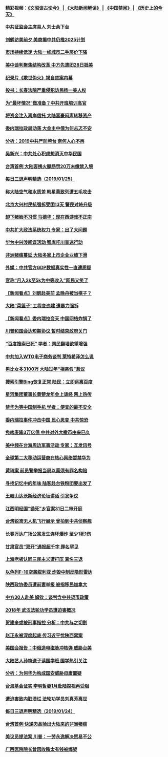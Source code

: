#### 精彩视频：[《文昭谈古论今》](https://github.com/gfw-breaker/wenzhao/blob/master/README.md?t=01260930) | [《大陆新闻解读》](https://github.com/gfw-breaker/ntdtv-comedy/blob/master/README.md?t=01260930) | [《中国禁闻》](https://github.com/gfw-breaker/ntdtv-news/blob/master/README.md?t=01260930) | [《历史上的今天》](https://github.com/gfw-breaker/today-in-history/blob/master/README.md?t=01260930) 

#### [中共证监会主席易人 刘士余下台](../pages/nsc413/n11003728.md?t=01260930) 

#### [刘鹤访美前夕 美商揭中共仍推2025计划](../pages/nsc413/n11003676.md?t=01260930) 

#### [市场持续低迷 大陆一线城市二手房价下降](../pages/nsc413/n11003324.md?t=01260930) 

#### [美中谈判聚焦结构改革 中方先遣团28日抵美](../pages/nsc413/n11003280.md?t=01260930) 

#### [纪录片《欺世伪火》揭自焚案内幕](../pages/nsc413/n11002664.md?t=01260930) 

#### [投书：长春法院严重侵犯访民杨一美人权](../pages/nsc413/n11003423.md?t=01260930) 

#### [为“最坏情况”做准备？中共开班培训高官](../pages/nsc413/n11003319.md?t=01260930) 

#### [将资金注入离岸信托 大陆富豪闷声转移资产](../pages/nsc413/n11003041.md?t=01260930) 

#### [委内瑞拉政局动荡 大金主中俄为何忐忑不安](../pages/nsc413/n11002551.md?t=01260930) 

#### [分析：2019中共严防垮台 奈何人心不再](../pages/nsc413/n10995206.md?t=01260930) 

#### [吴新兴：中共处心积虑想消灭中华民国](../pages/nsc413/n11003257.md?t=01260930) 

#### [台湾首例 大陆客携火腿肠罚20万未缴禁入境](../pages/nsc413/n11003188.md?t=01260930) 

#### [每日三退声明精选（2019/01/25）](../pages/nsc413/n11003242.md?t=01260930) 


#### [称大陆空气和水质差 韩星黄致列遭五毛攻击](../pages/nsc413/n11002240.md?t=01260930) 

#### [北京大兴村民抗强拆受困13天 警民对峙升级](../pages/nsc413/n11002890.md?t=01260930) 

#### [卸下猪脸不习惯 马德华：现在西游戏不正宗](../pages/nsc413/n11002467.md?t=01260930) 

#### [中共扩大政法系统权力 专家：出了大问题](../pages/nsc413/n11002894.md?t=01260930) 

#### [华为中兴涉间谍活动 智库吁川普速行动](../pages/nsc413/n11002224.md?t=01260930) 

#### [非洲猪瘟蔓延 大陆多家上市企业业绩下滑](../pages/nsc413/n10999993.md?t=01260930) 

#### [外媒：中共官方GDP数据真实性一直遭质疑](../pages/nsc413/n11002693.md?t=01260930) 

#### [官称“月入2k至5k为中等收入”网民又笑了](../pages/nsc413/n11002665.md?t=01260930) 

#### [【新闻看点】刘鹤赴美前 孟晚舟被当棋子？](../pages/nsc413/n11002303.md?t=01260930) 

#### [大陆“菜篮子”工程变违建 遭暴力强拆](../pages/nsc413/n11002594.md?t=01260930) 

#### [【新闻看点】委内瑞拉变天 中国网络炸锅了](../pages/nsc413/n11002302.md?t=01260930) 

#### [川普和国会达短期协议 暂时结束政府关门](../pages/nsc413/n11002604.md?t=01260930) 

#### [“百度搜索已死” 学者：网民翻墙欲望增强](../pages/nsc413/n11002524.md?t=01260930) 

#### [中共加入WTO电子商务谈判 莱特希泽怎么说](../pages/nsc413/n11002384.md?t=01260930) 

#### [男比女多3100万 大陆过年“相亲假”惹议](../pages/nsc413/n11002115.md?t=01260930) 

#### [搜索引擎Bing恢复正常 陆民：立即远离百度](../pages/nsc413/n11002305.md?t=01260930) 

#### [星河集团董事长黄楚龙年会上诵经 网上热传](../pages/nsc413/n11002253.md?t=01260930) 

#### [禁华为等中国制手机 学者：便宜的最不安全](../pages/nsc413/n11000760.md?t=01260930) 

#### [委内瑞拉事件冲击中国 民心思变 中共惊恐](../pages/nsc413/n11002075.md?t=01260930) 


#### [免喀麦隆3万亿债 中共对外大撒币由来已久](../pages/nsc413/n10999233.md?t=01260930) 

#### [美中频在台海周边军事活动 专家：互发讯号](../pages/nsc413/n11001737.md?t=01260930) 

#### [全球第二大移动运营商在核心网络暂禁华为](../pages/nsc413/n11001905.md?t=01260930) 

#### [黄琦案 前员警举报当局以莫须有罪名构陷](../pages/nsc413/n11002018.md?t=01260930) 

#### [寻找记忆中的年味 陆客赴台铁粉团要出发了](../pages/nsc413/n11001980.md?t=01260930) 

#### [王岐山达沃斯经济论坛讲话 引发争议](../pages/nsc413/n11001744.md?t=01260930) 

#### [江西明经国“锄死”乡官案31日二审开庭](../pages/nsc413/n11001610.md?t=01260930) 

#### [台湾锐鸢无人机飞行展示 曾拍到中共侦察舰](../pages/nsc413/n11001703.md?t=01260930) 

#### [长春万达广场公寓发生连环爆炸 至少1死1伤](../pages/nsc413/n11001458.md?t=01260930) 

#### [甘肃官员“双开”通报超千字 罪名罕见](../pages/nsc413/n11001559.md?t=01260930) 

#### [上海老板认同三民主义遭打压 真名三退](../pages/nsc413/n11001164.md?t=01260930) 

#### [以色列F-16空袭叙利亚 炸毁中制反隐形雷达](../pages/nsc413/n11001407.md?t=01260930) 

#### [陕西政协委员遭前妻举报 被指移民加拿大](../pages/nsc413/n11001212.md?t=01260930) 

#### [中方30人赴美 姆钦：谈判含中共货币政策](../pages/nsc413/n11000480.md?t=01260930) 

#### [2018年 武汉法轮功学员遭迫害概况](../pages/nsc413/n10994578.md?t=01260930) 

#### [贺建奎或被刑事指控 分析：中共与之切割](../pages/nsc413/n11000984.md?t=01260930) 

#### [赵正永被深度起底 传习近平忧陕西窝案](../pages/nsc413/n11000519.md?t=01260930) 

#### [美国会报告：中俄造电磁脉冲核弹 威胁台美](../pages/nsc413/n11001011.md?t=01260930) 

#### [大陆艺人孙楠送子读国学班 国学热引关注](../pages/nsc413/n11000667.md?t=01260930) 

#### [分析：为何华为构成国安威胁毋庸置疑](../pages/nsc413/n10999862.md?t=01260930) 

#### [台海基会证实 李明哲妻1月赴陆探视再受阻](../pages/nsc413/n11000515.md?t=01260930) 

#### [遭迫害致内脏溃烂 法轮功学员刘真芳离世](../pages/nsc413/n10999168.md?t=01260930) 

#### [每日三退声明精选（2019/01/24）](../pages/nsc413/n11000663.md?t=01260930) 

#### [台湾首例 快递肉品验出大陆来的非洲猪瘟](../pages/nsc413/n11000397.md?t=01260930) 

#### [美议员提法案 川普：一劳永逸解决贸易不公](../pages/nsc413/n11000269.md?t=01260930) 

#### [广西医院院长曾因收贿太有钱被绑架](../pages/nsc413/n10999090.md?t=01260930) 

